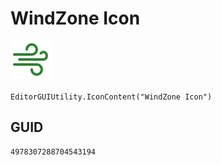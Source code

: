 # WindZone Icon
![](/img/WindZone%20Icon.png)

``` CSharp
EditorGUIUtility.IconContent("WindZone Icon")
```
## GUID
```
4978307288704543194
```
